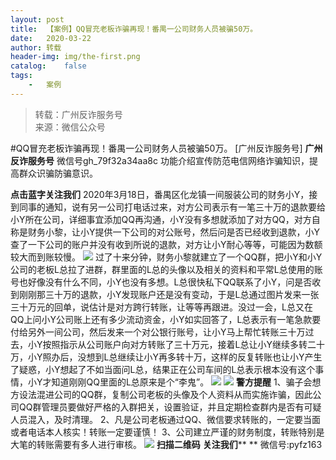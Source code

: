 ```yaml
---
layout:	post
title:	【案例】QQ冒充老板诈骗再现！番禺一公司财务人员被骗50万。
date:	2020-03-22
author:	转载
header-img:	img/the-first.png
catalog:	false
tags:
	-	案例
---
```


<blockquote><p>转载：广州反诈服务号<br>
来源：微信公众号</p></blockquote>

#QQ冒充老板诈骗再现！番禺一公司财务人员被骗50万。
[广州反诈服务号]
**广州反诈服务号**
微信号gh_79f32a34aa8c
功能介绍宣传防范电信网络诈骗知识，提高群众识骗防骗意识。

**点击蓝字关注我们**
2020年3月18日，番禺区化龙镇一间服装公司的财务小Y，接到同事的通知，说有另一公司打电话过来，对方公司表示有一笔三十万的退款要给小Y所在公司，详细事宜添加QQ再沟通，小Y没有多想就添加了对方QQ，对方自称是财务小黎，让小Y提供一下公司的对公账号，然后问是否已经收到退款，小Y查了一下公司的账户并没有收到所说的退款，对方让小Y耐心等等，可能因为数额较大而到账较慢。
![]({{site.baseurl}}/postimg/4xzANE8JEMZXKtAE5qt5HdWnVicbJ6ekogYG0dibGh7acOTwy67HP9OuLXFgYdl8Q5iavDfF3zO9lJIichZiaUZIKEA.png)
过了十来分钟，财务小黎就建立了一个QQ群，把小Y和小Y公司的老板L总拉了进群，群里面的L总的头像以及相关的资料和平常L总使用的账号也好像没有什么不同，小Y也没有多想。L总很快私下QQ联系了小Y，问是否收到刚刚那三十万的退款，小Y发现账户还是没有变动，于是L总通过图片发来一张三十万元的回单，说估计是对方跨行转账，让等等再跟进。没过一会，L总又在QQ上问小Y公司账上还有多少流动资金，小Y如实回答了，L总表示有一笔急款要付给另外一间公司，然后发来一个对公银行账号，让小Y马上帮忙转账三十万过去，小Y按照指示从公司账户向对方转账了三十万元，接着L总让小Y继续多转二十万，小Y照办后，没想到L总继续让小Y再多转十万，这样的反复转账也让小Y产生了疑惑，小Y想起了不如当面问L总，结果正在公司车间的L总表示根本没有这个事情，小Y才知道刚刚QQ里面的L总原来是个“李鬼”。
![]({{site.baseurl}}/postimg/4xzANE8JEMZXKtAE5qt5HdWnVicbJ6ekov1ldJAVbv2p2bAOCdTaNrPic0MRQ5ldXlrkoYsEOfQE9Miaz3KFAbmjw.png)
![]({{site.baseurl}}/postimg/4xzANE8JEMZXKtAE5qt5HdWnVicbJ6ekoMs0SZO3ZP2ZjWofrfMHC40yic6ibNibbMV4UB45pkohB0Y6198VEmvbZA.png)
**警方提醒**
1、骗子会想方设法混进公司的QQ群，复制公司老板的头像及个人资料从而实施诈骗，因此公司QQ群管理员要做好严格的入群把关，设置验证，并且定期检查群内是否有可疑人员混入，及时清理。
2、凡是公司老板通过QQ、微信要求转账的，一定要当面或者电话本人核实！转账一定要谨慎！
3、公司建立严谨的财务制度，转账特别是大笔的转账需要有多人进行审核。
![]({{site.baseurl}}/postimg/4xzANE8JEMbHcSkvv59Ap1e7yGbR78AhuYZhajQLBS3PI8K6ZBcib1ibmP884QYmWVmnkosSib6zCEXeG05MbJoMw.jpeg)
**扫描二维码**
**关注我们****
**
微信号:pyfz163
